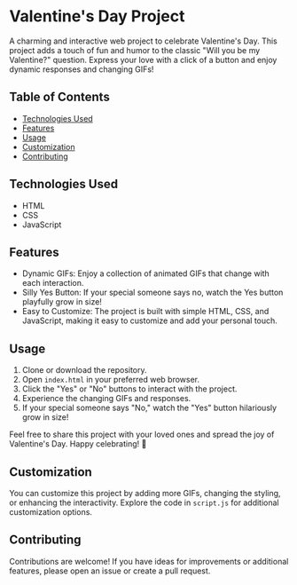 # Valentine's Day Project

A charming and interactive web project to celebrate Valentine's Day. This project adds a touch of fun and humor to the classic "Will you be my Valentine?" question. Express your love with a click of a button and enjoy dynamic responses and changing GIFs!

## Table of Contents

- [Technologies Used](#technologies-used)
- [Features](#features)
- [Usage](#usage)
- [Customization](#customization)
- [Contributing](#contributing)

## Technologies Used

- HTML
- CSS
- JavaScript

## Features

- Dynamic GIFs: Enjoy a collection of animated GIFs that change with each interaction.
- Silly Yes Button: If your special someone says no, watch the Yes button playfully grow in size!
- Easy to Customize: The project is built with simple HTML, CSS, and JavaScript, making it easy to customize and add your personal touch.

## Usage

1. Clone or download the repository.
2. Open `index.html` in your preferred web browser.
3. Click the "Yes" or "No" buttons to interact with the project.
4. Experience the changing GIFs and responses.
5. If your special someone says "No," watch the "Yes" button hilariously grow in size!

Feel free to share this project with your loved ones and spread the joy of Valentine's Day. Happy celebrating! 💖

## Customization

You can customize this project by adding more GIFs, changing the styling, or enhancing the interactivity. Explore the code in `script.js` for additional customization options.

## Contributing

Contributions are welcome! If you have ideas for improvements or additional features, please open an issue or create a pull request.
